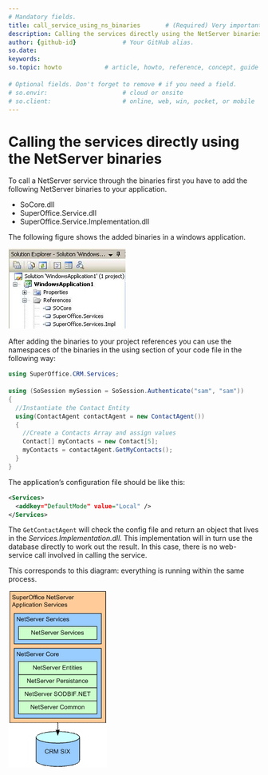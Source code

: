 ```yaml
---
# Mandatory fields.
title: call_service_using_ns_binaries       # (Required) Very important for SEO.
description: Calling the services directly using the NetServer binaries # (Required) Important for SEO.including spaces.
author: {github-id}             # Your GitHub alias.
so.date:
keywords:
so.topic: howto            # article, howto, reference, concept, guide

# Optional fields. Don't forget to remove # if you need a field.
# so.envir:                     # cloud or onsite
# so.client:                    # online, web, win, pocket, or mobile
---
```


# Calling the services directly using the NetServer binaries

To call a NetServer service through the binaries first you have to add the following NetServer binaries to your application.

* SoCore.dll
* SuperOffice.Service.dll
* SuperOffice.Service.Implementation.dll

The following figure shows the added binaries in a windows application.

![01][img1]

After adding the binaries to your project references you can use the namespaces of the binaries in the using section of your code file in the following way:

```csharp
using SuperOffice.CRM.Services;

using (SoSession mySession = SoSession.Authenticate("sam", "sam"))
{
  //Instantiate the Contact Entity
  using(ContactAgent contactAgent = new ContactAgent())
  {
    //Create a Contacts Array and assign values
    Contact[] myContacts = new Contact[5];
    myContacts = contactAgent.GetMyContacts();
  }
}
```

The application’s configuration file should be like this:

```XML
<Services>
  <addkey="DefaultMode" value="Local" />
</Services>
```

The `GetContactAgent` will check the config file and return an object that lives in the *Services.Implementation.dll*. This implementation will in turn use the database directly to work out the result. In this case, there is no web-service call involved in calling the service.

This corresponds to this diagram: everything is running within the same process.

![03][img2]

<!-- Referenced images -->
[img1]: media/image001.jpg
[img2]: media/image003.gif
